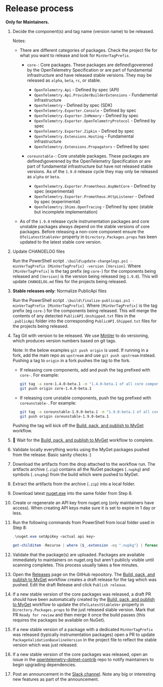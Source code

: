 # Release process

**Only for Maintainers.**

 1. Decide the component(s) and tag name (version name) to be released.

    Notes:

       * There are different categories of packages. Check the project file for
         what you want to release and look for `MinVerTagPrefix`.

         * `core-`: Core packages. These packages are defined\goverened by the
           OpenTelemetry Specification or are part of fundamental infrastructure
           and have released stable versions. They may be released as `alpha`,
           `beta`, `rc`, or stable.

           * `OpenTelemetry.Api` - Defined by spec (API)
           * `OpenTelemetry.Api.ProviderBuilderExtensions` - Fundamental
             infrastructure
           * `OpenTelemetry` - Defined by spec (SDK)
           * `OpenTelemetry.Exporter.Console` - Defined by spec
           * `OpenTelemetry.Exporter.InMemory` - Defined by spec
           * `OpenTelemetry.Exporter.OpenTelemetryProtocol` - Defined by spec
           * `OpenTelemetry.Exporter.Zipkin` - Defined by spec
           * `OpenTelemetry.Extensions.Hosting` - Fundamental infrastructure
           * `OpenTelemetry.Extensions.Propagators` - Defined by spec

         * `coreunstable-`: Core unstable packages. These packages are
           defined\goverened by the OpenTelemetry Specification or are part of
           fundamental infrastructure but have not released stable versions. As
           of the `1.9.0` release cycle they may only be released as `alpha` or
           `beta`.

           * `OpenTelemetry.Exporter.Prometheus.AspNetCore` - Defined by spec
             (experimental)
           * `OpenTelemetry.Exporter.Prometheus.HttpListener` - Defined by spec
             (experimental)
           * `OpenTelemetry.Shims.OpenTracing` - Defined by spec (stable but
             incomplete implementation)

       * As of the `1.9.0` release cycle instrumentation packages and core
         unstable packages always depend on the stable versions of core
         packages. Before releasing a non-core component ensure the
         `OTelLatestStableVer` property in `Directory.Packages.props` has been
         updated to the latest stable core version.

 2. Update CHANGELOG files

    Run the PowerShell script `.\build\update-changelogs.ps1 -minVerTagPrefix
    [MinVerTagPrefix] -version [Version]`. Where `[MinVerTagPrefix]` is the tag
    prefix (eg `core-`) for the components being released and `[Version]` is the
    version being released (eg `1.9.0`). This will update `CHANGELOG.md` files
    for the projects being released.

 3. **Stable releases only**: Normalize PublicApi files

    Run the PowerShell script `.\build\finalize-publicapi.ps1 -minVerTagPrefix
    [MinVerTagPrefix]`. Where `[MinVerTagPrefix]` is the tag prefix (eg `core-`)
    for the components being released. This will merge the contents of any
    detected `PublicAPI.Unshipped.txt` files in the `.publicApi` folder into the
    corresponding `PublicAPI.Shipped.txt` files for the projects being released.

 4. Tag Git with version to be released. We use
    [MinVer](https://github.com/adamralph/minver) to do versioning, which
    produces version numbers based on git tags.

    Note: In the below examples `git push origin` is used. If running in a fork,
    add the main repo as `upstream` and use `git push upstream` instead. Pushing
    a tag to `origin` in a fork pushes the tag to the fork.

    * If releasing core components, add and push the tag prefixed with `core-`.
    For example:

       ```sh
       git tag -a core-1.4.0-beta.1 -m "1.4.0-beta.1 of all core components"
       git push origin core-1.4.0-beta.1
       ```

    * If releasing core unstable components, push the tag prefixed with
    `coreunstable-`. For example:

       ```sh
       git tag -a coreunstable-1.9.0-beta.1 -m "1.9.0-beta.1 of all core unstable components"
       git push origin coreunstable-1.9.0-beta.1
       ```

    Pushing the tag will kick off the [Build, pack, and publish to
    MyGet](https://github.com/open-telemetry/opentelemetry-dotnet/actions/workflows/publish-packages-1.0.yml)
    workflow.

 5. :stop_sign: Wait for the [Build, pack, and publish to
    MyGet](https://github.com/open-telemetry/opentelemetry-dotnet/actions/workflows/publish-packages-1.0.yml)
    workflow to complete.

 6. Validate locally everything works using the MyGet packages pushed from the
    release. Basic sanity checks :)

 7. Download the artifacts from the drop attached to the workflow run. The
    artifacts archive (`.zip`) contains all the NuGet packages (`.nupkg`) and
    symbols (`.snupkg`) from the build which were pushed to MyGet.

 8. Extract the artifacts from the archive (`.zip`) into a local folder.

 9. Download latest [nuget.exe](https://www.nuget.org/downloads) into the same
    folder from Step 8.

10. Create or regenerate an API key from nuget.org (only maintainers have
    access). When creating API keys make sure it is set to expire in 1 day or
    less.

11. Run the following commands from PowerShell from local folder used in Step 8:

    ```powershell
    .\nuget.exe setApiKey <actual api key>

    get-childitem -Recurse | where {$_.extension -eq ".nupkg"} | foreach ($_) {.\nuget.exe push $_.fullname -Source https://api.nuget.org/v3/index.json}
    ```

12. Validate that the package(s) are uploaded. Packages are available
    immediately to maintainers on nuget.org but aren't publicly visible until
    scanning completes. This process usually takes a few minutes.

13. Open the
    [Releases](https://github.com/open-telemetry/opentelemetry-dotnet/releases)
    page on the GitHub repository. The [Build, pack, and publish to
    MyGet](https://github.com/open-telemetry/opentelemetry-dotnet/actions/workflows/publish-packages-1.0.yml)
    workflow creates a draft release for the tag which was pushed. Edit the
    draft Release and click `Publish release`.

14. If a new stable version of the core packages was released, a draft PR should
    have been automatically created by the [Build, pack, and publish to
    MyGet](https://github.com/open-telemetry/opentelemetry-dotnet/actions/workflows/publish-packages-1.0.yml)
    workflow to update the `OTelLatestStableVer` property in
    `Directory.Packages.props` to the just released stable version. Mark that PR
    `Ready for review` and then merge it once the build passes (this requires
    the packages be available on NuGet).

15. If a new stable version of a package with a dedicated `MinVerTagPrefix` was
    released (typically instrumentation packages) open a PR to update
    `PackageValidationBaselineVersion` in the project file to reflect the stable
    version which was just released.

16. If a new stable version of the core packages was released, open an issue in
    the
    [opentelemetry-dotnet-contrib](https://github.com/open-telemetry/opentelemetry-dotnet-contrib)
    repo to notify maintainers to begin upgrading dependencies.

17. Post an announcement in the [Slack
    channel](https://cloud-native.slack.com/archives/C01N3BC2W7Q). Note any big
    or interesting new features as part of the announcement.
